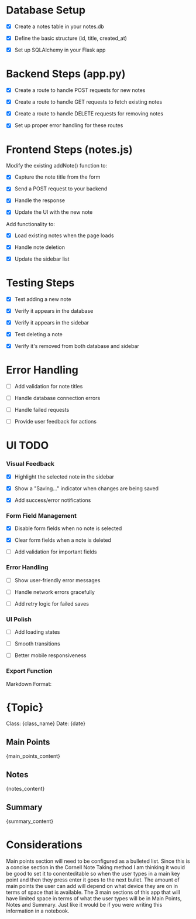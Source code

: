 # Database Setup

- [x] Create a notes table in your notes.db

- [x] Define the basic structure (id, title, created_at)

- [x] Set up SQLAlchemy in your Flask app

# Backend Steps (app.py)

- [x] Create a route to handle POST requests for new notes

- [x] Create a route to handle GET requests to fetch existing notes

- [x] Create a route to handle DELETE requests for removing notes

- [x] Set up proper error handling for these routes

# Frontend Steps (notes.js)

Modify the existing addNote() function to:

- [x] Capture the note title from the form

- [x] Send a POST request to your backend

- [x] Handle the response

- [x] Update the UI with the new note

Add functionality to:

- [x] Load existing notes when the page loads

- [x] Handle note deletion

- [x] Update the sidebar list

# Testing Steps

- [x] Test adding a new note

- [x] Verify it appears in the database

- [x] Verify it appears in the sidebar

- [x] Test deleting a note

- [x] Verify it's removed from both database and sidebar

# Error Handling

- [ ] Add validation for note titles

- [ ] Handle database connection errors

- [ ] Handle failed requests

- [ ] Provide user feedback for actions

# UI TODO

### Visual Feedback

- [x] Highlight the selected note in the sidebar

- [x] Show a "Saving..." indicator when changes are being saved

- [x] Add success/error notifications

### Form Field Management

- [x] Disable form fields when no note is selected

- [x] Clear form fields when a note is deleted

- [ ] Add validation for important fields

### Error Handling

- [ ] Show user-friendly error messages

- [ ] Handle network errors gracefully

- [ ] Add retry logic for failed saves

### UI Polish

- [ ] Add loading states

- [ ] Smooth transitions

- [ ] Better mobile responsiveness

### Export Function


Markdown Format:
# {Topic}

Class: {class_name}
Date: {date}

## Main Points
{main_points_content}
## Notes
{notes_content}

## Summary
{summary_content}

# Considerations
Main points section will need to be configured as a bulleted list. Since this is a concise section in the Cornell Note Taking method I am thinking it would be good to set it to conenteditable so when the user types in a main key point and then they press enter it goes to the next bullet. The amount of main points the user can add will depend on what device they are on in terms of space that is available. The 3 main sections of this app that will have limited space in terms of what the user types will be in Main Points, Notes and Summary. Just like it would be if you were writing this information in a notebook. 

